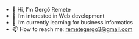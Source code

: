 - 👋 Hi, I’m Gergő Remete
- 👀 I’m interested in Web development
- 🌱 I’m currently learning for business informatics
- 📫 How to reach me: remetegergo3@gmail.com

<!---
DarkxD/DarkxD is a ✨ special ✨ repository because its `README.md` (this file) appears on your GitHub profile.
You can click the Preview link to take a look at your changes.
--->
